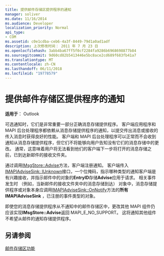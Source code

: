 ```yaml
---
title: 提供邮件存储区提供程序的通知
manager: soliver
ms.date: 11/16/2014
ms.audience: Developer
localization_priority: Normal
api_type:
- COM
ms.assetid: c0e1cdba-ceb6-4a3f-8449-79d1a0ad1adf
description: 上次修改时间： 2011 年 7 月 23 日
ms.openlocfilehash: 3abb4ba67ff5f0cf2284fa9286b6968698877b84
ms.sourcegitcommit: 9d60cd82b5413446e5bc8ace2cd689f683fb41a7
ms.translationtype: MT
ms.contentlocale: zh-CN
ms.lasthandoff: 06/11/2018
ms.locfileid: "19778579"
---
```

# <a name="providing-notifications-for-message-store-providers"></a>提供邮件存储区提供程序的通知

  
  
**适用于**： Outlook 
  
可选通知时，它们是非常重要一部分正确消息存储提供程序。 客户端应用程序和 MAPI 后台处理程序都依赖从消息存储提供程序的通知，以提交传出消息或接收的传入消息时获得良好的性能。 客户端和 MAPI 后台处理程序可以正常而不会收到通知从消息存储提供程序，但它们不将能够向用户告知没有它们的消息存储中的更改。 通常，这意味着用户将无法看到他们的客户端下一步将打开的消息存储之前，已到达新邮件的接收文件夹。
  
通过调用[IMsgStore::Advise](imsgstore-advise.md)方法，客户端注册通知。 客户端传入[IMAPIAdviseSink: IUnknown](imapiadvisesinkiunknown.md)接口，一个位掩码，指示哪种类型的通知客户端是有兴趣接收，并指示邮件中的对象的**EntryID**存储**Advise**应用于请求。 相关事件发生时 （例如，当新邮件的接收文件夹中的消息存储到达） 对象中，消息存储提供程序或对象本身应调用[IMAPIAdviseSink::OnNotify](imapiadvisesink-onnotify.md)方法的**所有IMAPIAdviseSink** ，已注册的事件类型的对象。 
  
即使您的消息存储提供程序从不通知中的邮件存储区中，更改其他 MAPI 组件仍应该实现**IMsgStore::Advise**返回 MAPI_E_NO_SUPPORT。 这将通知其他组件不希望从邮件的通知存储提供程序。 
  
## <a name="see-also"></a>另请参阅



[邮件存储区功能](message-store-features.md)

